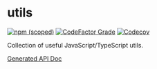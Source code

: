 # utils

[![npm (scoped)](https://img.shields.io/npm/v/@0x-jerry/utils?style=for-the-badge)](https://www.npmjs.com/package/@0x-jerry/utils)
[![CodeFactor Grade](https://img.shields.io/codefactor/grade/github/0x-jerry/utils/main?style=for-the-badge)](https://www.codefactor.io/repository/github/0x-jerry/utils/overview/main)
[![Codecov](https://img.shields.io/codecov/c/gh/0x-jerry/utils?style=for-the-badge)](https://codecov.io/gh/0x-jerry/utils)

Collection of useful JavaScript/TypeScript utils.

[Generated API Doc](https://0x-jerry.github.io/utils/)
